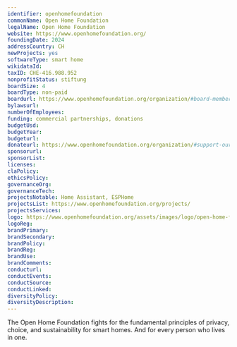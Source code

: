 ```yaml
---
identifier: openhomefoundation
commonName: Open Home Foundation
legalName: Open Home Foundation
website: https://www.openhomefoundation.org/
foundingDate: 2024
addressCountry: CH
newProjects: yes
softwareType: smart home
wikidataId:
taxID: CHE-416.988.952
nonprofitStatus: stiftung
boardSize: 4
boardType: non-paid
boardurl: https://www.openhomefoundation.org/organization/#board-members
bylawsurl:
numberOfEmployees:
funding: commercial partnerships, donations
budgetUsd:
budgetYear:
budgeturl:
donateurl: https://www.openhomefoundation.org/organization/#support-our-work
sponsorurl:
sponsorList:
licenses:
claPolicy:
ethicsPolicy:
governanceOrg:
governanceTech:
projectsNotable: Home Assistant, ESPHome
projectsList: https://www.openhomefoundation.org/projects/
projectsServices:
logo: https://www.openhomefoundation.org/assets/images/logo/open-home-foundation.svg
logoReg:
brandPrimary:
brandSecondary:
brandPolicy:
brandReg:
brandUse:
brandComments:
conducturl:
conductEvents:
conductSource:
conductLinked:
diversityPolicy:
diversityDescription:
---
```


The Open Home Foundation fights for the fundamental principles of privacy, choice, and sustainability for smart homes. And for every person who lives in one.
